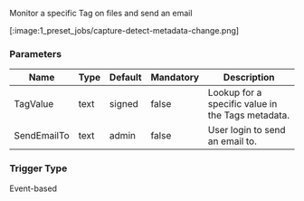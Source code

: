
Monitor a specific Tag on files and send an email

[:image:1_preset_jobs/capture-detect-metadata-change.png]

### Parameters

|Name|Type|Default|Mandatory|Description|
|----|----|-------|---------|-----------|
|TagValue|text|signed|false|Lookup for a specific value in the Tags metadata.|
|SendEmailTo|text|admin|false|User login to send an email to.|



### Trigger Type
Event-based

